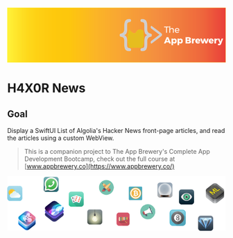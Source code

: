 
![App Brewery Banner](Documentation/AppBreweryBanner.png)

#  H4X0R News

## Goal

Display a SwiftUI List of Algolia's Hacker News front-page articles, and read the articles using a custom WebView.  


>This is a companion project to The App Brewery's Complete App Development Bootcamp, check out the full course at [www.appbrewery.co](https://www.appbrewery.co/)

![End Banner](Documentation/readme-end-banner.png)
